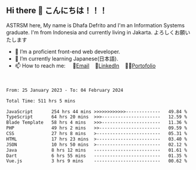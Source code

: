 ## Hi there 👋 こんにちは！！！
ASTRSM here, My name is Dhafa Defrito and I'm an Information Systems graduate. I'm from Indonesia and currently living in Jakarta. よろしくお願いたします

- 🔭 I’m a proficient front-end web developer.
- 🌱 I’m currently learning Japanese(日本語).
- 📫 How to reach me: &nbsp;&nbsp;&nbsp;&nbsp;📧[Email](ddefrito@gmail.com)&nbsp;&nbsp;&nbsp;&nbsp;💼[LinkedIn](https://www.linkedin.com/in/dhafa-defrita-rama-yudistira-9357a9229/)&nbsp;&nbsp;&nbsp;&nbsp;👨‍🎨[Portofolio](https://ddefrito.vercel.app/)
<br>
<!-- <p align="left">
<a href="https://github.com/ASTRSM">
  <img height="180em" src="https://github-readme-stats-eight-theta.vercel.app/api?username=ASTRSM&show_icons=true&theme=dracula&include_all_commits=true&count_private=true"/>
  <img height="180em" src="https://github-readme-stats-eight-theta.vercel.app/api/top-langs/?username=ASTRSM&layout=compact&langs_count=8&theme=dracula"/>
</a>
</p> -->

<!--START_SECTION:waka-->

```txt
From: 25 January 2023 - To: 04 February 2024

Total Time: 511 hrs 5 mins

JavaScript       254 hrs 44 mins >>>>>>>>>>>>-------------   49.84 %
TypeScript       64 hrs 20 mins  >>>----------------------   12.59 %
Blade Template   58 hrs 4 mins   >>>----------------------   11.36 %
PHP              49 hrs 2 mins   >>-----------------------   09.59 %
CSS              27 hrs 8 mins   >------------------------   05.31 %
HTML             17 hrs 23 mins  >------------------------   03.40 %
JSON             10 hrs 50 mins  >------------------------   02.12 %
Java             8 hrs 12 mins   -------------------------   01.61 %
Dart             6 hrs 55 mins   -------------------------   01.35 %
Vue.js           3 hrs 9 mins    -------------------------   00.62 %
```

<!--END_SECTION:waka-->
